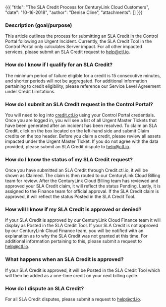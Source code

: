 {{{
  "title": "The SLA Credit Process for CenturyLink Cloud Customers",
  "date": "10-16-2018",
  "author": "Denise Cline",
  "attachments": []
}}}
### Description (goal/purpose)

This article outlines the process for submitting an SLA Credit in the Control Portal following an Urgent Incident. Currently, the SLA Credit Tool in the Control Portal only calculates Server impact. For all other impacted services, please submit an SLA Credit request to help@ctl.io.

### How do I know if I qualify for an SLA Credit?

The minimum period of failure eligible for a credit is 15 consecutive minutes, and shorter periods will not be aggregated. For additional information pertaining to credit eligibility, please reference our Service Level Agreement under Credit Limitations.

### How do I submit an SLA Credit request in the Control Portal?

You will need to log into [credit.ctl.io](https://credit.ctl.io) using your Control Portal credentials. Once you are logged in, you will see a list of all Urgent Master Tickets that have been generated after an incident has been resolved. To claim an SLA Credit, click on the box located on the left-hand side and submit Claim credits on the top header. Before you claim a credit, please review all assets impacted under the Urgent Master Ticket. If you do not agree with the data provided, please submit an SLA Credit dispute to [help@ctl.io](mailto:help@ctl.io).

### How do I know the status of my SLA Credit request?

Once you have submitted an SLA Credit through Credit.ctl.io, it will be shown as Claimed. The claim is then routed to our CenturyLink Cloud Billing team for review. After the CenturyLink Cloud Billing team has reviewed and approved your SLA Credit claim, it will reflect the status Pending. Lastly, it is assigned to the Finance team for official approval. If the SLA Credit claim is approved, it will reflect the status Posted in the SLA Credit Tool.

### How will I know if my SLA Credit is approved or denied?

If your SLA Credit is approved by our CenturyLink Cloud Finance team it will display as Posted in the SLA Credit Tool. If your SLA Credit is not approved by our CenturyLink Cloud Finance team, you will be notified with an explanation as to why the 
SLA Credit was not granted at this time. For additional information pertaining to this, please submit a request to [help@ctl.io](mailto:help@ctl.io).

### What happens when an SLA Credit is approved?

If your SLA Credit is approved, it will be Posted in the SLA Credit Tool which will then be added as a one-time credit on your next billing cycle.

### How do I dispute an SLA Credit?

For all SLA Credit disputes, please submit a request to [help@ctl.io](mailto:help@ctl.io).
